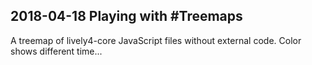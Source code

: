 ## 2018-04-18 Playing with #Treemaps

A treemap of lively4-core JavaScript files without external code. Color shows different time...

<script>
import d3 from "src/external/d3.v5.js"
import moment from "src/external/moment.js";

(async () => {
  function stripTree(tree) {
    if (tree.children) {
      tree.children = tree.children.filter(ea => stripTree(ea))
    }
    if (tree.name == "external") return false;
    if (tree.name == "node_modules") return false;
    if (tree.name == "reactive") return false;


    if (tree.type == "directory") return true;
    if (tree.name.match(/\.js$/)) return true
    return false
  }
  
  
  var tree = await lively.files.fileTree(lively4url + "/")
  stripTree(tree)

  var div = await lively.create("div")
  div.style = "background-color: gray; width: 800px; height:600px; position: relative"
  var tm = await lively.create("d3-treemap")
  tm.style = "position: absolute; top: 0px; left: 0px; width: 100%; height: 100%"

  
  var c = d3.scaleSequential(d3.interpolatePiYG)
  var colorScale =  d3.scaleSequential(d3.interpolatePiYG)
  // d3.scaleLog().range(["blue","yellow","green","orange"])
  var now = Date.now()

  tm.dataColor = (d) => {
    var time = moment(d.modified)
    var days = (now - time._d.getTime()) / 1000 / 60 / 60 / 24
    console.log("color " + days  / 356.0)

    return colorScale(days / 356.0)
  }
  tm.dataTitle = (d) => {
    return d.id + "\n" + d.modified + "\n" + Math.round(d.size / 1024) +"k"
  }
  div.appendChild(tm)
  tm.setTreeData(tree)
  return div
})()
</script>








